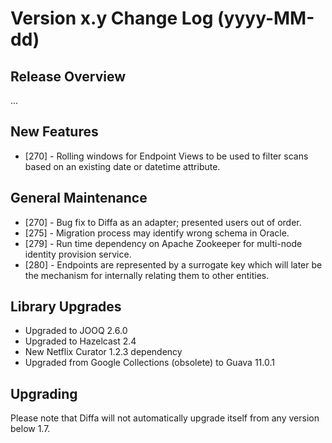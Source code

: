 # Version x.y Change Log (yyyy-MM-dd)

## Release Overview

...

## New Features

* [270] - Rolling windows for Endpoint Views to be used to filter scans based on an existing date or datetime attribute.

## General Maintenance

* [270] - Bug fix to Diffa as an adapter; presented users out of order.
* [275] - Migration process may identify wrong schema in Oracle.
* [279] - Run time dependency on Apache Zookeeper for multi-node identity provision service.
* [280] - Endpoints are represented by a surrogate key which will later be the mechanism for internally relating them to other entities.

## Library Upgrades

* Upgraded to JOOQ 2.6.0
* Upgraded to Hazelcast 2.4
* New Netflix Curator 1.2.3 dependency
* Upgraded from Google Collections (obsolete) to Guava 11.0.1

## Upgrading

Please note that Diffa will not automatically upgrade itself from any version below 1.7.
